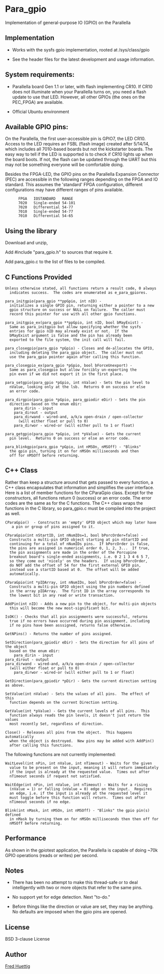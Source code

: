 # Para_gpio

Implementation of general-purpose IO (GPIO) on the Parallella

## Implementation

* Works with the sysfs gpio implementation, rooted at /sys/class/gpio

* See the header files for the latest development and usage information.

## System requirements:

* Parallella board Gen 1.1 or later, with flash implementing CR10.  If
CR10 does not illuminate when your Parallella turns on, you need a flash
update to use that LED.  However, all other GPIOs (the ones on the PEC_FPGA)
 are available.

* Official Ubuntu environment

##  Available GPIO pins:

On the Parallella, the first user-accessible pin is GPIO7, the LED CR10.
Access to the LED requires an FSBL (flash image) created after 5/14/14,
which includes all 7010-based boards but not the kickstarter boards.
The easy way to tell if the LED is supported is to check if CR10
lights up when the board boots.  If not, the flash can be updated
through the UART but this may not be something everyone will be
comfortable doing.

Besides the FPGA-LED, the GPIO pins on the Parallella Expansion 
Connector (PEC) are accessible in the following ranges depending
on the FPGA and IO standard.  This assumes the 'standard' FPGA
configuration, different configurations may have different ranges
of pins available.

```
      FPGA   IOSTANDARD   RANGE
      7020   Single-ended 54-101
      7020   Differential 54-77
      7010   Single-ended 54-77
      7010   Differential 54-65
```

## Using the library

Download and unzip,

Add #include "para_gpio.h" to sources that require it.

Add para_gpio.c to the list of files to be compiled.

## C Functions Provided

    Unless otherwise stated, all functions return a result code, 0 always
      indicates success.  The codes are enumerated as e_para_gpiores.

    para_initgpio(para_gpio **ppGpio, int nID) - 
      initializes a single GPIO pin, returning either a pointer to a new
      gpio structure on success or NULL on failure.  The caller must 
      record this pointer for use with all other gpio functions.

    para_initgpio_ex(para_gpio **ppGpio, int nID, bool bMayExist) - 
      Same as para_initgpio but allow specifying whether the sysfs
      entries for gpio nID may already exist or not.  If the
      bMayExist argument is false and the pin has already been
      exported to the file system, the init call will fail.

    para_closegpio(para_gpio *pGpio) - Closes and de-allocates the GPIO,
      including deleting the para_gpio object.  The caller must not
      use the para_gpio pointer again after calling this function.

    para_closegpio_ex(para_gpio *pGpio, bool bForceUnexport) -
      Same as para_closegpio but allow forcibly un-exporting the
      pin even if we did not export it in the first place.

    para_setgpio(para_gpio *pGpio, int nValue) - Sets the pin level to
      nValue, looking only at the lsb.  Returns 0 on success or else
      an error code.

    para_dirgpio(para_gpio *pGpio, para_gpiodir eDir) - Sets the pin
      direction based on the enum eDir:
        para_dirin - input
        para_dirout - output
        para_dirwand - wired-and, a/k/a open-drain / open-collector
          (will either float or pull to 0)
        para_dirwor - wired-or (will either pull to 1 or float)

    para_getgpio(para_gpio *pGpio, int *pValue) - Gets the current
      pin level.  Returns 0 on success or else an error code.

    para_blinkgpio(para_gpio *pGpio, int nMSOn, nMSOff) - "Blinks"
      the gpio pin, turning it on for nMSOn milliseconds and then
      off for nMSOff before returning.

## C++ Class

Rather than keep a structure around that gets passed to every function, a
C++ class encapsulates that information and simplifies the user interface.
Here is a list of member functions for the CParaGpio class.  Except for
the constructors, all functions return 0 (success) or an error code.  The
error codes are the same as for the C functions.  The C++ class wraps 
the functions in the C library, so para_gpio.c must be compiled into the
project as well.

    CParaGpio()  - Constructs an 'empty' GPIO object which may later have
       a pin or group of pins assigned to it.

    CParaGpio(int nStartID, int nNumIDs=1, bool bPorcOrder=false) - 
      Constructs a multi-pin GPIO object starting at pin nStartID and
      continuing for a total of nNumIDs pins.  If bPorcOrder is false,
      the pins are assigned in numerical order 0, 1, 2, 3...  If true,
      the pin assignments are made in the order of the Porcupine
      breakout board's single-ended assignments, i.e. 0 2 1 3 4 6 5 7,
      so they come out 'nicely' on the headers.  If using bPorcOrder,
      do NOT add the offset of 54 for the first external GPIO pin,
      instead use a startID based at 0.  The offset will be added
      automatically.

    CParaGpio(int *pIDArray, int nNumIDs, bool bPorcOrder=false) -
      Constructs a multi-pin GPIO object using the pin numbers defined
      in the array pIDArray.  The first ID in the array corresponds to
      the lowest bit in any read or write transaction.

    AddPin(int nID) - Adds a new pin to the object, for multi-pin objects
      this will become the new most-significant bit.

    IsOK() - Checks that all pin assignments were successful, returns
      true if no errors have occurred during pin assignment, including
      if no pins have been asssigned, returns false otherwise.

    GetNPins() - Returns the number of pins assigned.

    SetDirection(para_gpiodir eDir) - Sets the direction for all pins of the object
      based on the enum eDir:
        para_dirin - input
	para_dirout - output
	para_dirwand - wired-and, a/k/a open-drain / open-collector
	  (will either float or pull to 0)
        para_dirwor - wired-or (will either pull to 1 or float)

    GetDirection(para_gpiodir *pDir) - Gets the current direction setting as above.

    SetValue(int nValue) - Sets the values of all pins.  The effect of this
      function depends on the current Direction setting.

    GetValue(int *pValue) - Gets the current levels of all pins.  This
      function always reads the pin levels, it doesn't just return the values
      most recently Set, regardless of direction.

    Close() - Releases all pins from the object.  This happens automatically
      when the object is destroyed.  New pins may be added with AddPin()
      after calling this functions.

The following functions are not currently implemented:

    WaitLevel(int nPin, int nValue, int nTimeout) - Waits for the given
      value to be present on the input, meaning it will return immediately
      if the input is already at the requested value.  Times out after
      nTimeout seconds if request not satisfied.

    WaitEdge(int nPin, int nValue, int nTimeout) - Waits for a rising 
      (nValue = 1) or falling (nValue = 0) edge on the input.  Requires
      an edge, i.e. if the input is already at the requested level it
      must toggle before this function will return.  Times out after
      nTimeout seconds if no edge.

    Blink(int nMask, int nMSOn, int nMSOff) - "Blinks" the gpio pin(s) defined
      in nMask by turning them on for nMSOn milliseconds then then off for 
      nMSOff before returning.

## Performance

As shown in the gpiotest application, the Parallella is capable of 
doing ~70k GPIO operations (reads or writes) per second.

## Notes

* There has been no attempt to make this thread-safe or to deal intelligently 
  with two or more objects that refer to the same pins.  

* No support yet for edge detection.  Next "to-do."

* Before things like the direction or value are set, they may be anything.  No
defaults are imposed when the gpio pins are opened.

## License

BSD 3-clause License

## Author

[Fred Huettig](mailto:Fred@Adapteva.com)

